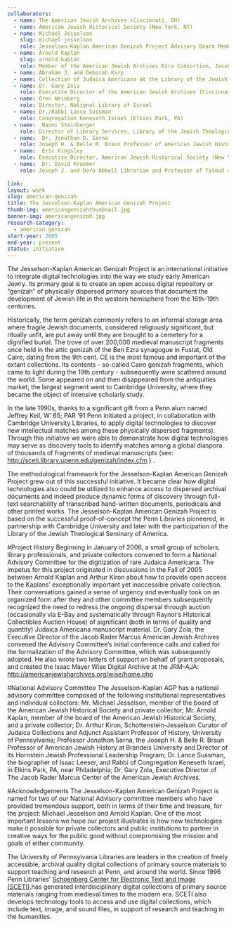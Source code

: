 ```yaml
---
collaborators: 
  - name: The American Jewish Archives (Cincinnati, OH)
  - name: American Jewish Historical Society (New York, NY)
  - name: Michael Jesselson
    slug: michael-jesselson
    role: Jesselson-Kaplan American Genizah Project Advisory Board Member and Board Member of the American Jewish Historical Society (New York, NY)
  - name: Arnold Kaplan 
    slug: arnold-kaplan
    role: Member of the American Jewish Archives Ezra Consortium, Jesselson-Kaplan American Genizah Project Advisory Board Member, and Board Member of the American Jewish Historical Society (New York, NY)
  - name: Abraham J. and Deborah Karp 
  - name: Collection of Judaica Americana at the Library of the Jewish Theological Seminary of America (New York, NY)
  - name: Dr. Gary Zola
    role: Executive Director of the American Jewish Archives (Cincinnati, OH)
  - name: Oren Weinberg
    role: Director, National Library of Israel
  - name: Dr./Rabbi Lance Sussman
    role: Congregation Keneseth Israel (Elkins Park, PA)
  - name:  Naomi Steinberger
    role: Director of Library Services, Library of the Jewish Theological Seminary (New York, NY)
  - name:  Dr. Jonathan D. Sarna
    role: Joseph H. & Belle R. Braun Professor of American Jewish History at Brandeis University and Director of its Hornstein Jewish Professional Leadership Program (Waltham, MA)
  - name:  Eric Kingsley
    role: Executive Director, American Jewish Historical Society (New York, NY)
  - name:  Dr. David Kraemer
    role: Joseph J. and Dora Abbell Librarian and Professor of Talmud and Rabbinics at The Jewish Theological Seminary (New York, NY)
  
link:
layout: work
slug: american-genizah
title: The Jesselson-Kaplan American Genizah Project
thumb-img: americangenizahthumbnail.jpg
banner-img: americangenizah.jpg
research-category: 
  - american-genizah
start-year: 2005
end-year: present
status: initiative
---
```

The Jesselson-Kaplan American Genizah Project is an international initiative to integrate digital technologies into the way we study early American Jewry. Its primary goal is to create an open access digital repository or “genizah” of physically dispersed primary sources that document the development of Jewish life in the western hemisphere from the 16th-19th centuries.

Historically, the term genizah commonly refers to an informal storage area where fragile Jewish documents, considered religiously significant, but ritually unfit, are put away until they are brought to a cemetery for a dignified burial.   The trove of over 200,000 medieval manuscript fragments once held in the attic genizah of the Ben Ezra synagogue in Fustat, Old Cairo, dating from the 9th cent. CE is the most famous and important of the extant collections.  Its contents - so-called Cairo genizah fragments, which came to light during the 19th century - subsequently were scattered around the world.  Some appeared on and then disappeared from the antiquities market; the largest segment went to Cambridge University, where they became the object of intensive scholarly study.    

In the late 1990s, thanks to a significant gift from a Penn alum named Jeffrey Keil, W’ 65; PAR ’91 Penn initiated a project, in collaboration with Cambridge University Libraries, to apply digital technologies to discover new intellectual matches among these physically dispersed fragments).  Through this initiative we were able to demonstrate how digital technologies may serve as discovery tools to identify matches among a global diaspora of thousands of fragments of medieval manuscripts  (see: http://sceti.library.upenn.edu/genizah/index.cfm ) . 

The methodological framework for the Jesselson-Kaplan American Genizah Project grew out of this successful initiative.  It became clear how digital technologies also could be utilized to enhance access to dispersed archival documents and indeed produce dynamic forms of discovery through full-text searchability of transcribed hand-written documents, periodicals and other printed works.   The Jesselson-Kaplan American Genizah Project is based on the successful proof-of-concept the Penn Libraries pioneered, in partnership with Cambridge University and later with the participation of the Library of the Jewish Theological Seminary of America.

#Project History 
Beginning in January of 2006, a small group of scholars, library professionals, and private collectors convened to form a National Advisory Committee for the digitization of rare Judaica Americana.  The impetus for this project originated in discussions in the Fall of 2005 between Arnold Kaplan and Arthur Kiron about how to provide open access to the Kaplans’ exceptionally important yet inaccessible private collection.  Their conversations gained a sense of urgency and eventually took on an organized form after they and other committee members subsequently recognized the need to redress the ongoing dispersal through auction (occasionally via E-Bay and systematically through Raynor’s Historical Collectibles Auction House) of significant (both in terms of quality and quantity) Judaica Americana manuscript material.  Dr. Gary Zola, the Executive Director of the Jacob Rader Marcus American Jewish Archives convened the Advisory Committee’s initial conference calls and called for the formalization of the Advisory Committee, which was subsequently adopted.  He also wrote two letters of support on behalf of  grant proposals, and created the Isaac Mayer Wise Digital Archive at the JRM-AJA:  http://americanjewisharchives.org/wise/home.php

 

#National Advisory Committee 
The Jesselson-Kaplan AGP has a national advisory committee composed of the following institutional representatives and individual collectors: Mr. Michael Jesselson, member of the board of the American Jewish Historical Society and private collector; Mr. Arnold Kaplan, member of the board of the American Jewish Historical Society, and a private collector; Dr. Arthur Kiron, Schottenstein-Jesselson Curator of Judaica Collections and Adjunct Assistant Professor of History, University of Pennsylvania; Professor Jonathan Sarna, the Joseph H. & Belle R. Braun Professor of American Jewish History at Brandeis University and Director of its Hornstein Jewish Professional Leadership Program; Dr. Lance Sussman, the biographer of Isaac Leeser, and Rabbi of Congregation Keneseth Israel, in Elkins Park, PA, near Philadelphia; Dr. Gary Zola, Executive Director of The Jacob Rader Marcus Center of the American Jewish Archives.

#Acknowledgements
The Jesselson-Kaplan American Genizah Project is named for two of our National Advisory committee members who have provided tremendous support, both in terms of their time and treasure, for the project: Michael Jesselson and Arnold Kaplan.  One of the most important lessons we hope our project illustrates is how new technologies make it possible for private collectors and public institutions to partner in creative ways for the public good without compromising the mission and goals of either community.

The University of Pennsylvania Libraries are leaders in the creation of freely accessible, archival quality digital collections of primary source materials to support teaching and research at Penn, and around the world.  Since 1996 Penn Libraries’ [Schoenberg Center for Electronic Text and Image (SCETI)](http://sceti.library.upenn.edu/index.cfm).has generated interdisciplinary digital collections of primary source materials ranging from medieval times to the modern era.  SCETI also develops technology tools to access and use digital collections, which include text, image, and sound files, in support of research and teaching in the humanities.  
